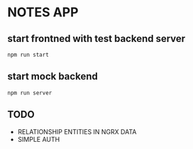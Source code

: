 # NOTES APP

## start frontned with test backend server
```
npm run start
```
## start mock backend
```
npm run server
```


## TODO
- RELATIONSHIP ENTITIES IN NGRX DATA
- SIMPLE AUTH
 
